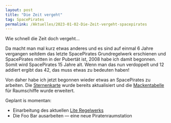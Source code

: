 ```yaml
---
layout: post
title: "Die Zeit vergeht"
tag: SpacePirates
permalink: /Aktuelles/2023-01-02-Die-Zeit-vergeht-spacepirates
---
```


Wie schnell die Zeit doch vergeht...

Da macht man mal kurz etwas anderes und es sind auf einmal 6 Jahre vergangen seitdem das letzte SpacePirates Grundregelwerk erschienen und SpacePirates mitten in der Pubertät ist, 2008 habe ich damit begonnen. Somit wird SpacePirates 15 Jahre alt. Wenn man das nun verdoppelt und 12 addiert ergibt das 42, das muss etwas zu bedeuten haben!

Von daher habe ich jetzt begonnen wieder etwas an SpacePirates zu arbeiten. Die [Sternenkarte](https://spacepirates.jcgames.de/Weltraum/Sternenkarte/) wurde bereits aktualisiert und die [Mackentabelle](https://spacepirates.jcgames.de/Spielregeln/Die_Piratencrew/Ausrüstung/Raumschiffe/Raumschiffmacken) für Raumschiffe wurde erweitert.

Geplant is momentan:

- Einarbeitung des aktuellen [Lite Regelwerks](https://lite.jcgames.de/)
- Die Foo Bar ausarbeiten &mdash; eine neue Piratenraumstation
